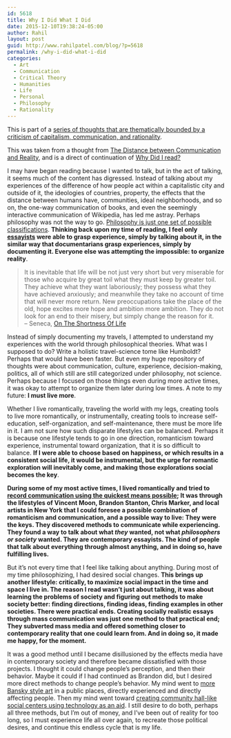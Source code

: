 ```yaml
---
id: 5618
title: Why I Did What I Did
date: 2015-12-10T19:38:24-05:00
author: Rahil
layout: post
guid: http://www.rahilpatel.com/blog/?p=5618
permalink: /why-i-did-what-i-did
categories:
  - Art
  - Communication
  - Critical Theory
  - Humanities
  - Life
  - Personal
  - Philosophy
  - Rationality
---
```

This is part of a [series of thoughts that are thematically bounded by a criticism of capitalism, communication, and rationality](http://www.rahilpatel.com/blog/valuable-things-ive-written#criticism_capitalism_communication_rationality).

This was taken from a thought from [The Distance between Communication and Reality](http://www.rahilpatel.com/blog/the-distance-between-communication-and-reality), and is a direct of continuation of [Why Did I read?](http://www.rahilpatel.com/blog/why-did-i-read)

I may have began reading because I wanted to talk, but in the act of talking, it seems much of the content has digressed. Instead of talking about my experiences of the difference of how people act within a capitalistic city and outside of it, the ideologies of countries, property, the effects that the distance between humans have, communities, ideal neighborhoods, and so on, the one-way communication of books, and even the seemingly interactive communication of Wikipedia, has led me astray. Perhaps philosophy was not the way to go. [Philosophy is just one set of possible classifications](https://www.youtube.com/watch?v=dzyDTV6EzUs). **Thinking back upon my time of reading, I feel only [essayists](https://en.wikipedia.org/wiki/Penguin_Great_Ideas) were able to grasp experience, simply by talking about it, in the similar way that documentarians grasp experiences, simply by documenting it. Everyone else was attempting the impossible: to organize reality**.

> It is inevitable that life will be not just very short but very miserable for those who acquire by great toil what they must keep by greater toil. They achieve what they want laboriously; they possess what they have achieved anxiously; and meanwhile they take no account of time that will never more return. New preoccupations take the place of the old, hope excites more hope and ambition more ambition. They do not look for an end to their misery, but simply change the reason for it.  
> &#8211; Seneca, [On The Shortness Of Life](https://archive.org/details/SenecaOnTheShortnessOfLife)

Instead of simply documenting my travels, I attempted to understand my experiences with the world through philosophical theories. What was I supposed to do? Write a holistic travel-science tome like Humboldt? Perhaps that would have been faster. But even my huge repository of thoughts were about communication, culture, experience, decision-making, politics, all of which still are still categorized under philosophy, not science. Perhaps because I focused on those things even during more active times, it was okay to attempt to organize them later during low times. A note to my future: **I must live more**.

Whether I live romantically, traveling the world with my legs, creating tools to live more romantically, or instrumentally, creating tools to increase self-education, self-organization, and self-maintenance, there must be more life in it. I am not sure how such disparate lifestyles can be balanced. Perhaps it is because one lifestyle tends to go in one direction, romanticism toward experience, instrumental toward organization, that it is so difficult to balance. **If I were able to choose based on happiness, or which results in a consistent social life, it would be instrumental, but the urge for romantic exploration will inevitably come, and making those explorations social becomes the key**. 

**During some of my most active times, I lived romantically and tried to [record communication using the quickest means possible](http://www.rahilpatel.com/blog/constant-art-ethics); It was through the lifestyles of Vincent Moon, Brandon Stanton, Chris Marker, and local artists in New York that I could foresee a possible combination of romanticism and communication, and a possible way to live: They were the keys. They discovered methods to communicate while experiencing. They found a way to talk about what _they_ wanted, not what _philosophers or society_ wanted. They are contemporary essayists. The kind of people that talk about everything through almost anything, and in doing so, have fulfilling lives.**

But it&#8217;s not every time that I feel like talking about anything. During most of my time philosophizing, I had desired social changes. **This brings up another lifestyle: critically, to maximize social impact in the time and space I live in. The reason I read wasn&#8217;t just about talking, it was about learning the problems of society and figuring out methods to make society better: finding directions, finding ideas, finding examples in other societies. There were practical ends. Creating socially realistic essays through mass communication was just one method to that practical end; They subverted mass media and offered something closer to contemporary reality that one could learn from. And in doing so, it made me happy, for the moment.**

It was a good method until I became disillusioned by the effects media have in contemporary society and therefore became dissatisfied with those projects. I thought it could change people&#8217;s perception, and then their behavior. Maybe it could if I had continued as Brandon did, but I desired more direct methods to change people&#8217;s behavior. My mind went to [more Bansky style art](http://www.rahilpatel.com/blog/category/art-2/new-media) in a public places, directly experienced and directly affecting people. Then my mind went toward [creating community hall-like social centers using technology as an aid](http://www.rahilpatel.com/blog/a-project-plan-for-an-urban-area). I still desire to do both, perhaps all three methods, but I&#8217;m out of money, and I&#8217;ve been out of reality for too long, so I must experience life all over again, to recreate those political desires, and continue this endless cycle that is my life.